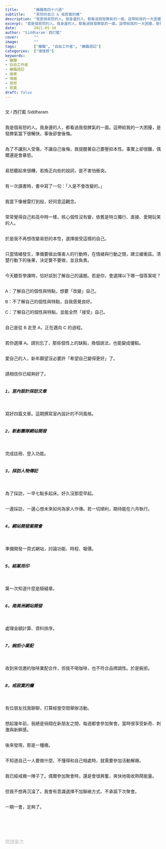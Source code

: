 ```yaml
---
title:       "離職第四十六週"
subtitle:    "易怒的自己 & 戒寂寞的癮"
description: "我是個易怒的人。我身邊的人，都看過我發脾氣的一面。這帶給我的一大困擾，是發脾氣當下很暢快，事後卻會後悔..."
excerpt: "我是個易怒的人。我身邊的人，都看過我發脾氣的一面。這帶給我的一大困擾，是發脾氣當下很暢快，事後卻會後悔..."
date:        2021-01-10
author: "Siddharam｜西打藍"
cover:       ""
image:       ""
tags:        ["離職", "自由工作者", "離職週記"]
categories:  ["慢慢想"]
keywords:
- 離職
- 自由工作者
- 離職週記
- 接案
- 情緒
- 易怒
- 寂寞
draft: false
---
```


<article style="font-family: 'Noto Sans TC', '微軟正黑體', sans-serif; font-weight: 300;">

<br>文 / 西打藍 Siddharam<br><br>

我是個易怒的人。我身邊的人，都看過我發脾氣的一面。這帶給我的一大困擾，是發脾氣當下很暢快，事後卻會後悔。<br><br>

為了不讓別人受傷，不讓自己後悔，我提醒著自己要壓抑本性。事實上卻很難，偶爾還是會暴怒。<br><br>

易怒聽起來很糟，若換正向些的說詞，是不害怕衝突。<br><br>

有一次讀書時，書中寫了一句：「人是不會改變的。」<br><br>

我當下像被雷打到般，好同意這觀念。<br><br>

常常覺得自己和高中時一樣，核心個性沒有變，依舊是特立獨行、直接、愛開玩笑的人。<br><br>

於是我不再想改變易怒的本性，選擇接受這樣的自己。<br><br>

只當情緒發生，準備要做出傷害人的行動時，在情緒與行動之間，建立緩衝區。清楚行動下的後果，決定要不要做，並且負責。<br><br>

今天聽哲學課時，恰好談到了解自己的議題。若是你，會選擇以下哪一個答案呢？<br><br>

A：了解自己的個性與特點，想要「改變」自己。<br>

B：不了解自己的個性與特點，自我感覺良好。<br>

C：了解自己的個性與特點，並能全然「接受」自己。<br><br>

自己是從 B 走至 A，正在邁向 C 的過程。<br><br>

若你選擇 A。請別忘了，那些個性上的缺點，換個說法，也能變成優點。<br><br>

愛自己的人，新年願望沒必要許「希望自己變得更好」了。<br><br>

請相信你已經夠好了。<br><br>


<h5 class="article-h1-color">1，室內設計採訪文章</h5><br>

寫好四篇文章。這期撰寫室內設計的不同風格。<br><br>


<h5 class="article-h1-color">2，新創團隊網站開發</h5><br>

完成註冊、登入功能。<br><br>


<h5 class="article-h1-color">3，採訪人物傳記</h5><br>

為了採訪，一早七點多起床。好久沒那麼早起。<br><br>

一邊採訪，一邊心想未來如何為家人作傳。若一切順利，期待能在六月執行。<br><br>


<h5 class="article-h1-color">4，網站開發案開會</h5><br>

準備開發一頁式網站，討論功能、時程、報價。<br><br>


<h5 class="article-h1-color">5，結案用印</h5><br>

第一次知道什麼是騎縫章。<br><br>


<h5 class="article-h1-color">6，南美洲網站開發</h5><br>

處理金額計算、資料排序。<br><br>


<h5 class="article-h1-color">7，婉拒小業配</h5><br>

收到來信邀約咖啡業配合作，但我不喝咖啡，也不符合品牌調性。於是婉拒。<br><br>


<h5 class="article-h1-color">8，戒寂寞的癮</h5><br>

有位朋友找我聊聊，打算經營空間舉辦活動。<br><br>

想起幾年前，我總是徜翔在新朋友之間，每週都會參加聚會。當時很享受新奇、刺激與新鮮感。<br><br>

後來發現，那是一種癮。<br><br>

不知道自己一人要做什麼、不懂得和自己相處時，就需要參加活動解癮。<br><br>

我已經戒癮一陣子了。偶爾參加聚會時，還是會很興奮，爽快地吸收熱鬧能量。<br><br>

但我不想再沉淪了。我會有意識選擇不加聯絡方式、不承諾下次聚會。<br><br>

一期一會，足夠了。<br><br>


<br><br><br>

</article>

<div style="color: #bfbfbf; font-size: 15px;" id="busuanzi_container_page_pv">
  閱讀量<span id="busuanzi_value_page_pv"></span>次
</div>




<script src="../../js/post.js"></script>




